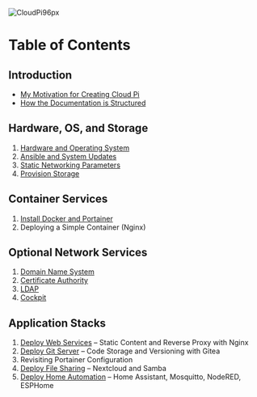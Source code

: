 ![CloudPi96px](https://user-images.githubusercontent.com/61114342/143794062-17bc25c9-b9d1-4450-a6e4-f67148be7a46.png)

# Table of Contents

## Introduction
* [My Motivation for Creating Cloud Pi](motivation.md)
* [How the Documentation is Structured](document-structure.md)

## Hardware, OS, and Storage
1. [Hardware and Operating System](install-hardware-os.md)
2. [Ansible and System Updates](install-ansible-and-system-updates.md)
3. [Static Networking Parameters](configure-static-ip.md)
4. [Provision Storage](provision-storage.md)

## Container Services
1. [Install Docker and Portainer](install-docker-portainer.md)
2. Deploying a Simple Container (Nginx)

## Optional Network Services
1. [Domain Name System](install-dns.md)
2. [Certificate Authority](configure-certificate-authority.md)
3. [LDAP](install-ldap.md)
4. [Cockpit](install-cockpit.md)

## Application Stacks
1. [Deploy Web Services](deploy-nginx-stack.md) &ndash; Static Content and Reverse Proxy with Nginx
2. [Deploy Git Server](deploy-git-server-stack.md) &ndash; Code Storage and Versioning with Gitea
3. Revisiting Portainer Configuration
4. [Deploy File Sharing](deploy-file-sharing-stack.md) &ndash; Nextcloud and Samba
5. [Deploy Home Automation](deploy-home-automation-stack.md) &ndash; Home Assistant, Mosquitto, NodeRED, ESPHome

